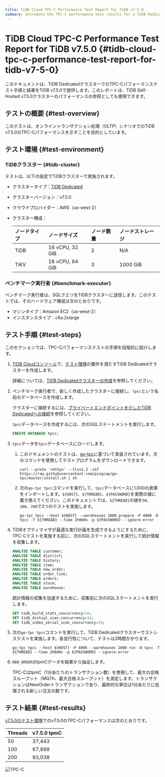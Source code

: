 ```yaml
---
title: TiDB Cloud TPC-C Performance Test Report for TiDB v7.5.0
summary: Introduce the TPC-C performance test results for a TiDB Dedicated cluster with the TiDB version of v7.5.0.
---
```


# TiDB Cloud TPC-C Performance Test Report for TiDB v7.5.0 {#tidb-cloud-tpc-c-performance-test-report-for-tidb-v7-5-0}

このドキュメントは、TiDB DedicatedクラスターでのTPC-Cパフォーマンステスト手順と結果をTiDB v7.5.0で提供します。このレポートは、TiDB Self-Hosted v7.5.0クラスターのパフォーマンスの参照としても使用できます。

## テストの概要 {#test-overview}

このテストは、オンライントランザクション処理（OLTP）シナリオでのTiDB v7.5.0のTPC-Cパフォーマンスを示すことを目的としています。

## テスト環境 {#test-environment}

### TiDBクラスター {#tidb-cluster}

テストは、以下の設定でTiDBクラスターで実施されます。

- クラスタータイプ：[TiDB Dedicated](/tidb-cloud/select-cluster-tier.md#tidb-dedicated)
- クラスターバージョン：v7.5.0
- クラウドプロバイダー：AWS（us-west-2）
- クラスター構成：

  | ノードタイプ | ノードサイズ          | ノード数量 | ノードストレージ |
  | :----- | :-------------- | :---- | :------- |
  | TiDB   | 16 vCPU, 32 GiB | 2     | N/A      |
  | TiKV   | 16 vCPU, 64 GiB | 3     | 1000 GiB |

### ベンチマーク実行者 {#benchmark-executor}

ベンチマーク実行者は、SQLクエリをTiDBクラスターに送信します。このテストでは、そのハードウェア構成は次のとおりです。

- マシンタイプ：Amazon EC2（us-west-2）
- インスタンスタイプ：c6a.2xlarge

## テスト手順 {#test-steps}

このセクションでは、TPC-Cパフォーマンステストの手順を段階的に紹介します。

1. [TiDB Cloudコンソール](https://tidbcloud.com/)で、[テスト環境](#tidb-cluster)の要件を満たすTiDB Dedicatedクラスターを作成します。

   詳細については、[TiDB Dedicatedクラスターの作成](/tidb-cloud/create-tidb-cluster.md)を参照してください。

2. ベンチマーク実行者で、新しく作成したクラスターに接続し、`tpcc`という名前のデータベースを作成します。

   クラスターに接続するには、[プライベートエンドポイントを介したTiDB Dedicatedへの接続](/tidb-cloud/set-up-private-endpoint-connections.md)を参照してください。

   `tpcc`データベースを作成するには、次のSQLステートメントを実行します。

   ```sql
   CREATE DATABASE tpcc;
   ```

3. `tpcc`データを`tpcc`データベースにロードします。

   1. このドキュメントのテストは、[go-tpc](https://github.com/pingcap/go-tpc)に基づいて実装されています。次のコマンドを使用してテストプログラムをダウンロードできます。

      ```shell
      curl --proto '=https' --tlsv1.2 -sSf https://raw.githubusercontent.com/pingcap/go-tpc/master/install.sh | sh
      ```

   2. 次の`go-tpc tpcc`コマンドを実行して、`tpcc`データベースに1,000の倉庫をインポートします。`${HOST}`、`${THREAD}`、`${PASSWORD}`を実際の値に置き換えてください。このドキュメントでは、`${THREAD}`の値を`50`、`100`、`200`で3つのテストを実施します。

      ```shell
      go-tpc tpcc --host ${HOST} --warehouses 1000 prepare -P 4000 -D tpcc -T ${THREAD} --time 2h0m0s -p ${PASSWORD} --ignore-error
      ```

4. TiDBオプティマイザが最適な実行計画を生成できるようにするために、TPC-Cテストを実施する前に、次のSQLステートメントを実行して統計情報を収集します。

   ```sql
   ANALYZE TABLE customer;
   ANALYZE TABLE district;
   ANALYZE TABLE history;
   ANALYZE TABLE item;
   ANALYZE TABLE new_order;
   ANALYZE TABLE order_line;
   ANALYZE TABLE orders;
   ANALYZE TABLE stock;
   ANALYZE TABLE warehouse;
   ```

   統計情報の収集を加速するために、収集前に次のSQLステートメントを実行します。

   ```sql
   SET tidb_build_stats_concurrency=16;
   SET tidb_distsql_scan_concurrency=16;
   SET tidb_index_serial_scan_concurrency=16;
   ```

5. 次の`go-tpc tpcc`コマンドを実行して、TiDB Dedicatedクラスターでストレステストを実施します。各並行性について、テストは2時間かかります。

   ```shell
   go-tpc tpcc --host ${HOST} -P 4000 --warehouses 1000 run -D tpcc -T ${THREAD} --time 2h0m0s -p ${PASSWORD} --ignore-error
   ```

6. `NEW_ORDER`のtpmCデータを結果から抽出します。

   TPC-CはtpmC（1分あたりのトランザクション数）を使用して、最大の合格スループット（MQTh、最大合格スループット）を測定します。トランザクションはNewOrderトランザクションであり、最終的な単位は1分あたりに処理される新しい注文の数です。

## テスト結果 {#test-results}

[v7.5.0のテスト環境](#test-environment)でのv7.5.0のTPC-Cパフォーマンスは次のとおりです。

| Threads | v7.5.0 tpmC |
| :------ | :---------- |
| 50      | 37,443      |
| 100     | 67,899      |
| 200     | 93,038      |

![TPC-C](/media/tidb-cloud/v7.5.0_tpcc.png)
